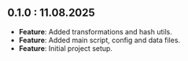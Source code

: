 ## 0.1.0 : 11.08.2025

- **Feature**: Added transformations and hash utils.
- **Feature**: Added main script, config and data files.
- **Feature**: Initial project setup.

